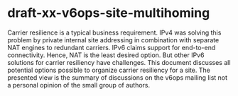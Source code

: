 # draft-xx-v6ops-site-multihoming
Carrier resilience is a typical business requirement.
IPv4 was solving this problem by private internal site addressing in combination with separate NAT engines to redundant carriers.
IPv6 claims support for end-to-end connectivity. Hence, NAT is the least desired option. But other IPv6 solutions for carrier resiliency have challenges.
This document discusses all potential options possible to organize carrier resiliency for a site.
The presented view is the summary of discussions on the v6ops mailing list not a personal opinion of the small group of authors.
